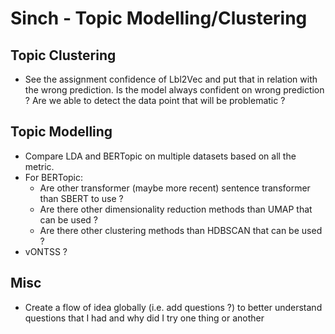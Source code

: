 # Sinch - Topic Modelling/Clustering

## Topic Clustering

- See the assignment confidence of Lbl2Vec and put that in relation with the wrong prediction. Is the model always confident on wrong prediction ? Are we able to detect the data point that will be problematic ?

## Topic Modelling

- Compare LDA and BERTopic on multiple datasets based on all the metric.
- For BERTopic:
    - Are other transformer (maybe more recent) sentence transformer than SBERT to use ?
    - Are there other dimensionality reduction methods than UMAP that can be used ?
    - Are there other clustering methods than HDBSCAN that can be used ?
- vONTSS ?

## Misc

- Create a flow of idea globally (i.e. add questions ?) to better understand questions that I had and why did I try one thing or another